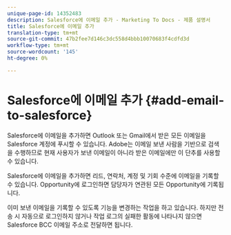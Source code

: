```yaml
---
unique-page-id: 14352483
description: Salesforce에 이메일 추가 - Marketing To Docs - 제품 설명서
title: Salesforce에 이메일 추가
translation-type: tm+mt
source-git-commit: 47b2fee7d146c3dc558d4bbb10070683f4cdfd3d
workflow-type: tm+mt
source-wordcount: '145'
ht-degree: 0%

---
```



# Salesforce에 이메일 추가 {#add-email-to-salesforce}

Salesforce에 이메일을 추가하면 Outlook 또는 Gmail에서 받은 모든 이메일을 Salesforce 계정에 푸시할 수 있습니다. Adobe는 이메일 보낸 사람을 기반으로 검색을 수행하므로 현재 사용자가 보낸 이메일이 아니라 받은 이메일에만 이 단추를 사용할 수 있습니다.

Salesforce에 이메일을 추가하면 리드, 연락처, 계정 및 기회 수준에 이메일을 기록할 수 있습니다. Opportunity에 로그인하면 담당자가 연관된 모든 Opportunity에 기록됩니다.

이미 보낸 이메일을 기록할 수 있도록 기능을 변경하는 작업을 하고 있습니다. 하지만 전송 시 자동으로 로그인하지 않거나 작업 로그의 실패한 활동에 나타나지 않으면 Salesforce BCC 이메일 주소로 전달하면 됩니다.
